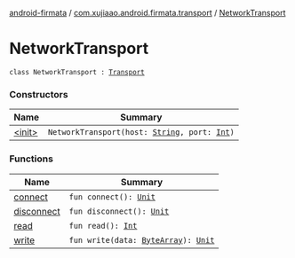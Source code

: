 [android-firmata](../../index.md) / [com.xujiaao.android.firmata.transport](../index.md) / [NetworkTransport](./index.md)

# NetworkTransport

`class NetworkTransport : `[`Transport`](../-transport/index.md)

### Constructors

| Name | Summary |
|---|---|
| [&lt;init&gt;](-init-.md) | `NetworkTransport(host: `[`String`](https://kotlinlang.org/api/latest/jvm/stdlib/kotlin/-string/index.html)`, port: `[`Int`](https://kotlinlang.org/api/latest/jvm/stdlib/kotlin/-int/index.html)`)` |

### Functions

| Name | Summary |
|---|---|
| [connect](connect.md) | `fun connect(): `[`Unit`](https://kotlinlang.org/api/latest/jvm/stdlib/kotlin/-unit/index.html) |
| [disconnect](disconnect.md) | `fun disconnect(): `[`Unit`](https://kotlinlang.org/api/latest/jvm/stdlib/kotlin/-unit/index.html) |
| [read](read.md) | `fun read(): `[`Int`](https://kotlinlang.org/api/latest/jvm/stdlib/kotlin/-int/index.html) |
| [write](write.md) | `fun write(data: `[`ByteArray`](https://kotlinlang.org/api/latest/jvm/stdlib/kotlin/-byte-array/index.html)`): `[`Unit`](https://kotlinlang.org/api/latest/jvm/stdlib/kotlin/-unit/index.html) |
